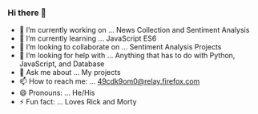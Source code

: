 ### Hi there 👋

- 🔭 I’m currently working on ... News Collection and Sentiment Analysis
- 🌱 I’m currently learning ... JavaScript ES6
- 👯 I’m looking to collaborate on ... Sentiment Analysis Projects
- 🤔 I’m looking for help with ... Anything that has to do with Python, JavaScript, and Database
- 💬 Ask me about ... My projects
- 📫 How to reach me: ... 49cdk9om0@relay.firefox.com
- 😄 Pronouns: ... He/His
- ⚡ Fun fact: ... Loves Rick and Morty
